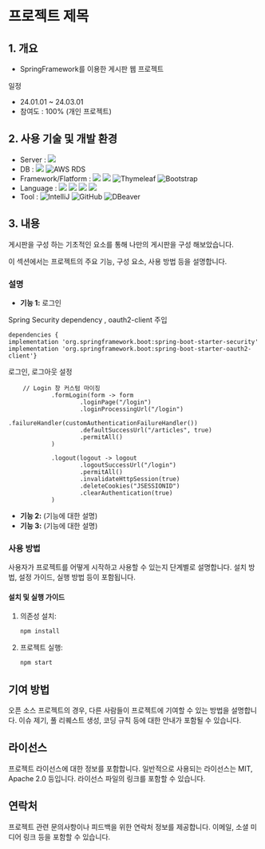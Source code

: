 # 프로젝트 제목

## 1. 개요

* SpringFramework를 이용한 게시판 웹 프로젝트
  
일정
* 24.01.01 ~ 24.03.01
* 참여도 : 100% (개인 프로젝트)

## 2. 사용 기술 및 개발 환경

* Server : <img src="https://img.shields.io/badge/Amazon%20EC2-FF9900?style=for-the-badge&logo=Amazon%20EC2&logoColor=white">
* DB : <img src="https://img.shields.io/badge/MySQL-4479A1?style=for-the-badge&logo=MySQL&logoColor=white">  ![AWS RDS](https://img.shields.io/badge/AWS%20RDS-FF9900?style=for-the-badge&logo=amazonaws&logoColor=white)
* Framework/Flatform : <img src="https://img.shields.io/badge/springboot-6DB33F.svg?&style=for-the-badge&logo=springboot&logoColor=FFFFFF" />  <img src="https://img.shields.io/badge/Spring Security-6DB33F?style=for-the-badge&logo=Spring Security&logoColor=white"> ![Thymeleaf](https://img.shields.io/badge/Thymeleaf-005F0F?style=for-the-badge&logo=Thymeleaf&logoColor=white)  ![Bootstrap](https://img.shields.io/badge/Bootstrap-563D7C?style=for-the-badge&logo=bootstrap&logoColor=white)
* Language : <img src="https://img.shields.io/badge/Java-007396.svg?&style=for-the-badge&logo=Java&logoColor=white"/>   <img src="https://img.shields.io/badge/javascript-F7DF1E.svg?&style=for-the-badge&logo=javascript&logoColor=FFFFFF" />  <img src="https://img.shields.io/badge/html5-E34F26.svg?&style=for-the-badge&logo=html5&logoColor=FFFFFF" /> <img src="https://img.shields.io/badge/css3-1572B6.svg?&style=for-the-badge&logo=css3&logoColor=FFFFFF+" />
* Tool : ![IntelliJ](https://img.shields.io/badge/IntelliJ-000000?style=for-the-badge&logo=intellijidea&logoColor=white) ![GitHub](https://img.shields.io/badge/GitHub-100000?style=for-the-badge&logo=github&logoColor=white)
  ![DBeaver](https://img.shields.io/badge/DBeaver-A1A1A1?style=for-the-badge&logo=DBeaver&logoColor=white)



## 3. 내용

게시판을 구성 하는 기초적인 요소를 통해 나만의 게시판을 구성 해보았습니다.

이 섹션에서는 프로젝트의 주요 기능, 구성 요소, 사용 방법 등을 설명합니다. 

### 설명

- **기능 1:**  로그인
  
Spring Security dependency , oauth2-client 주입


	dependencies {
	implementation 'org.springframework.boot:spring-boot-starter-security'
	implementation 'org.springframework.boot:spring-boot-starter-oauth2-client'}

로그인, 로그아웃 설정

  		// Login 창 커스텀 마이징 
                .formLogin(form -> form
                        .loginPage("/login") 
                        .loginProcessingUrl("/login")  
                        .failureHandler(customAuthenticationFailureHandler()) 
                        .defaultSuccessUrl("/articles", true)
                        .permitAll()
                )

                .logout(logout -> logout
                        .logoutSuccessUrl("/login")
                        .permitAll()
                        .invalidateHttpSession(true)
                        .deleteCookies("JSESSIONID")
                        .clearAuthentication(true)
                )

  
  
- **기능 2:** (기능에 대한 설명)
- **기능 3:** (기능에 대한 설명)


























### 사용 방법

사용자가 프로젝트를 어떻게 시작하고 사용할 수 있는지 단계별로 설명합니다. 설치 방법, 설정 가이드, 실행 방법 등이 포함됩니다.

#### 설치 및 실행 가이드

1. 의존성 설치:

    ```bash
    npm install
    ```

2. 프로젝트 실행:

    ```bash
    npm start
    ```

## 기여 방법

오픈 소스 프로젝트의 경우, 다른 사람들이 프로젝트에 기여할 수 있는 방법을 설명합니다. 이슈 제기, 풀 리퀘스트 생성, 코딩 규칙 등에 대한 안내가 포함될 수 있습니다.

## 라이선스

프로젝트 라이선스에 대한 정보를 포함합니다. 일반적으로 사용되는 라이선스는 MIT, Apache 2.0 등입니다. 라이선스 파일의 링크를 포함할 수 있습니다.

## 연락처

프로젝트 관련 문의사항이나 피드백을 위한 연락처 정보를 제공합니다. 이메일, 소셜 미디어 링크 등을 포함할 수 있습니다.

